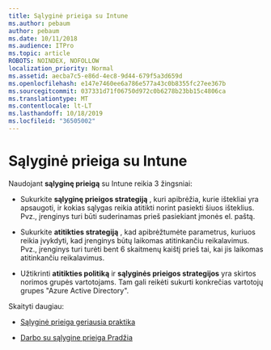 ```yaml
---
title: Sąlyginė prieiga su Intune
ms.author: pebaum
author: pebaum
ms.date: 10/11/2018
ms.audience: ITPro
ms.topic: article
ROBOTS: NOINDEX, NOFOLLOW
localization_priority: Normal
ms.assetid: aecba7c5-e86d-4ec8-9d44-679f5a3d659d
ms.openlocfilehash: e147e7460ee6a786e577a43c0b8355fc27ee367b
ms.sourcegitcommit: 037331d71f06750d972c0b6278b23bb15c4806ca
ms.translationtype: MT
ms.contentlocale: lt-LT
ms.lasthandoff: 10/18/2019
ms.locfileid: "36505002"
---
```

# <a name="conditional-access-with-intune"></a>Sąlyginė prieiga su Intune

Naudojant **sąlyginę prieigą** su Intune reikia 3 žingsniai: 
  
- Sukurkite **sąlyginę prieigos strategiją** , kuri apibrėžia, kurie ištekliai yra apsaugoti, ir kokias sąlygas reikia atitikti norint pasiekti šiuos išteklius. Pvz., įrenginys turi būti suderinamas prieš pasiekiant įmonės el. paštą. 
    
- Sukurkite **atitikties strategiją** , kad apibrėžtumėte parametrus, kuriuos reikia įvykdyti, kad įrenginys būtų laikomas atitinkančiu reikalavimus. Pvz., įrenginys turi turėti bent 6 skaitmenų kaištį prieš tai, kai jis laikomas atitinkančiu reikalavimus. 
    
- Užtikrinti **atitikties politiką** ir **sąlyginės prieigos strategijos** yra skirtos norimos grupės vartotojams. Tam gali reikėti sukurti konkrečias vartotojų grupes "Azure Active Directory". 
    
Skaityti daugiau:
  
- [Sąlyginė prieiga geriausia praktika](https://docs.microsoft.com/azure/active-directory/conditional-access/best-practices)
    
- [Darbo su sąlygine prieiga Pradžia](https://docs.microsoft.com/azure/active-directory/active-directory-conditional-access-azure-portal-get-started)
    

